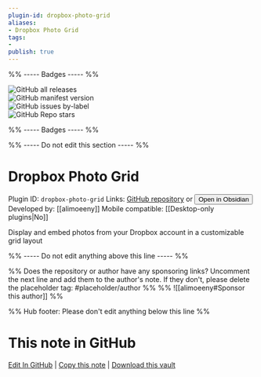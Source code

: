 ```yaml
---
plugin-id: dropbox-photo-grid
aliases:
- Dropbox Photo Grid
tags: 
- 
publish: true
---
```


%% ----- Badges ----- %%

![GitHub all releases](https://img.shields.io/github/downloads/alimoeeny/obsidian-dropbox-photo-grid/total?color=573E7A&logo=github&style=for-the-badge)   
![GitHub manifest version](https://img.shields.io/github/manifest-json/v/alimoeeny/obsidian-dropbox-photo-grid?color=573E7A&logo=github&style=for-the-badge)   
![GitHub issues by-label](https://img.shields.io/github/issues/alimoeeny/obsidian-dropbox-photo-grid/help%20wanted?color=573E7A&logo=github&style=for-the-badge)   
![GitHub Repo stars](https://img.shields.io/github/stars/alimoeeny/obsidian-dropbox-photo-grid?color=573E7A&logo=github&style=for-the-badge)

%% ----- Badges ----- %%

%% ----- Do not edit this section ----- %%

# Dropbox Photo Grid

Plugin ID: `dropbox-photo-grid`
Links: [GitHub repository](https://github.com/alimoeeny/obsidian-dropbox-photo-grid) or [<button id=HH>Open in Obsidian</button>](obsidian://show-plugin?id=dropbox-photo-grid)
Developed by: [[alimoeeny]]
Mobile compatible: [[Desktop-only plugins|No]]

Display and embed photos from your Dropbox account in a customizable grid layout

%% ----- Do not edit anything above this line ----- %% 

%% Does the repository or author have any sponsoring links? Uncomment the next line and add them to the author's note. If they don't, please delete the placeholder tag: #placeholder/author %%
%% ![[alimoeeny#Sponsor this author]] %%

%% Hub footer: Please don't edit anything below this line %%

# This note in GitHub

<span class="git-footer">[Edit In GitHub](https://github.dev/obsidian-community/obsidian-hub/blob/main/02%20-%20Community%20Expansions/02.05%20All%20Community%20Expansions/Plugins/dropbox-photo-grid.md "git-hub-edit-note") | [Copy this note](https://raw.githubusercontent.com/obsidian-community/obsidian-hub/main/02%20-%20Community%20Expansions/02.05%20All%20Community%20Expansions/Plugins/dropbox-photo-grid.md "git-hub-copy-note") | [Download this vault](https://github.com/obsidian-community/obsidian-hub/archive/refs/heads/main.zip "git-hub-download-vault") </span>
